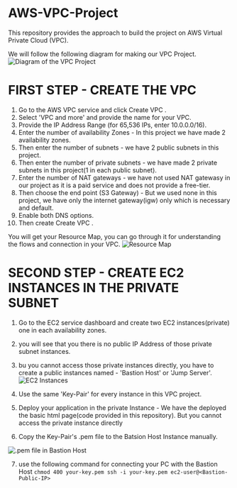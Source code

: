 # AWS-VPC-Project
This repository provides the approach to build the project on AWS Virtual Private Cloud (VPC).

We will follow the following diagram for making our VPC Project.
![Diagram of the VPC Project](https://github.com/user-attachments/assets/2f81739c-2742-4a60-857e-2d0389112c5e)


# FIRST STEP - CREATE THE VPC
1. Go to the AWS VPC service and click Create VPC .
2. Select 'VPC and more' and provide the name for your VPC.
3. Provide the IP Address Range (for 65,536 IPs, enter 10.0.0.0/16).
4. Enter the number of availability Zones - In this project we have made 2 availability zones.
5. Then enter the number of subnets - we have 2 public subnets in this project.
6. Then enter the number of private subnets - we have made 2 private subnets in this project(1 in each public subnet).
7. Enter the number of NAT gateways - we have not used NAT gatewasy in our project as it is a paid service and does not provide a free-tier.
8. Then choose the end point (S3 Gateway) - But we used none in this project, we have only the internet gateway(igw) only which is necessary and default.
9. Enable both DNS options.
10. Then create Create VPC .

You will get your Resource Map, you can go through it for understanding the flows and connection in your VPC.
![Resource Map](https://github.com/user-attachments/assets/c98db7d9-afb4-4ad2-a5e4-16e1996a35cd)

# SECOND STEP - CREATE EC2 INSTANCES IN THE PRIVATE SUBNET
1. Go to the EC2 service dashboard and create two EC2 instances(private) one in each availability zones.
2. you will see that you there is no public IP Address of those private subnet instances.
3. bu you cannot access those private instances directly, you have to create a public instances named - 'Bastion Host' or 'Jump Server'.![EC2 Instances](https://github.com/user-attachments/assets/2c9fba92-6c4d-468e-ac6b-88f6a4bf9343)

4. Use the same 'Key-Pair' for every instance in this VPC project.
5. Deploy your application in the private Instance - We have the deployed the basic html page(code provided in this repository).
 But you cannot access the private instance directly
6. Copy the Key-Pair's .pem file to the Batsion Host Instance manually. 

![.pem file in Bastion Host](https://github.com/user-attachments/assets/33817fff-4323-4690-ad5b-31979f73db20)

7. use the following command for connecting your PC with the Bastion Host
 `chmod 400 your-key.pem
ssh -i your-key.pem ec2-user@<Bastion-Public-IP> `
